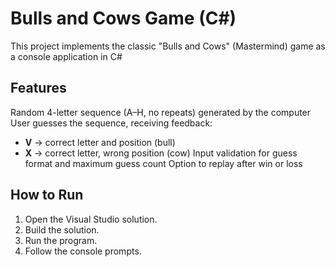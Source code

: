 # Bulls and Cows Game (C#)
This project implements the classic "Bulls and Cows" (Mastermind) game as a console application in C#

## Features
Random 4-letter sequence (A–H, no repeats) generated by the computer 
User guesses the sequence, receiving feedback:  
- **V** → correct letter and position (bull)  
- **X** → correct letter, wrong position (cow)
Input validation for guess format and maximum guess count
Option to replay after win or loss

## How to Run
1. Open the Visual Studio solution.  
2. Build the solution.  
3. Run the program.  
4. Follow the console prompts.
